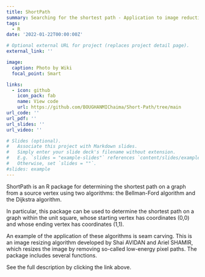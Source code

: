 ```yaml
---
title: ShortPath
summary: Searching for the shortest path - Application to image reduction and R package creation.
tags:
  - R
date: '2022-01-22T00:00:00Z'

# Optional external URL for project (replaces project detail page).
external_link: ''

image:
  caption: Photo by Wiki
  focal_point: Smart

links:
  - icon: github
    icon_pack: fab
    name: View code
    url: https://github.com/BOUGHANMIChaima/Short-Path/tree/main
url_code: ''
url_pdf: ''
url_slides: ''
url_video: ''

# Slides (optional).
#   Associate this project with Markdown slides.
#   Simply enter your slide deck's filename without extension.
#   E.g. `slides = "example-slides"` references `content/slides/example-slides.md`.
#   Otherwise, set `slides = ""`.
#slides: example
---
```


ShortPath is an R package for determining the shortest path on a graph from a source vertex using two algorithms: the Bellman-Ford algorithm and the Dijkstra algorithm.

In particular, this package can be used to determine the shortest path on a graph within the unit square, whose starting vertex has coordinates (0,0) and whose ending vertex has coordinates (1,1).

An example of the application of these algorithms is seam carving. This is an image resizing algorithm developed by Shai AVIDAN and Ariel SHAMIR, which resizes the image by removing so-called low-energy pixel paths.
The package includes several functions.

See the full description by clicking the link above.
